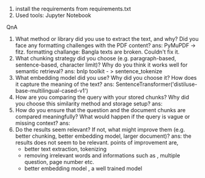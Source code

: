 1. install the requirements from requirements.txt
2. Used tools: Jupyter Notebook

QnA
1. What method or library did you use to extract the text, and why? Did you face any formatting challenges with the PDF content?
   ans: PyMuPDF -> fitz.
   formatting challange: Bangla texts are broken. Couldn't fix it.
2. What chunking strategy did you choose (e.g. paragraph-based, sentence-based, character limit)? Why do you think it works well for semantic retrieval?
   ans: bnlp toolkit - > sentence_tokenize
3. What embedding model did you use? Why did you choose it? How does it capture the meaning of the text?
   ans: SentenceTransformer('distiluse-base-multilingual-cased-v1')
4. How are you comparing the query with your stored chunks? Why did you choose this similarity method and storage setup?
   ans:
5. How do you ensure that the question and the document chunks are compared meaningfully? What would happen if the query is vague or missing context?
   ans: 
6. Do the results seem relevant? If not, what might improve them (e.g. better chunking, better embedding model, larger document)?
   ans: the results does not seem to be relevant. points of improvement are,
   - better text extraction, tokenizing
   - removing irrelevant words and informations such as , multiple question, page number etc.
   - better embedding model , a well trained model
